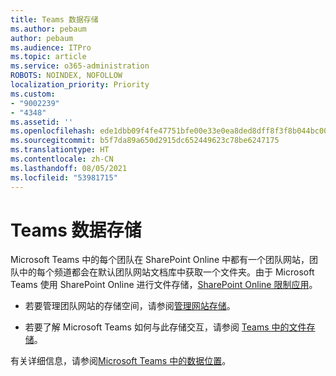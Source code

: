 ```yaml
---
title: Teams 数据存储
ms.author: pebaum
author: pebaum
ms.audience: ITPro
ms.topic: article
ms.service: o365-administration
ROBOTS: NOINDEX, NOFOLLOW
localization_priority: Priority
ms.custom:
- "9002239"
- "4348"
ms.assetid: ''
ms.openlocfilehash: ede1dbb09f4fe47751bfe00e33e0ea8ded8dff8f3f8b044bc00234c51084c199
ms.sourcegitcommit: b5f7da89a650d2915dc652449623c78be6247175
ms.translationtype: HT
ms.contentlocale: zh-CN
ms.lasthandoff: 08/05/2021
ms.locfileid: "53981715"
---
```

# <a name="teams-data-storage"></a>Teams 数据存储

Microsoft Teams 中的每个团队在 SharePoint Online 中都有一个团队网站，团队中的每个频道都会在默认团队网站文档库中获取一个文件夹。由于 Microsoft Teams 使用 SharePoint Online 进行文件存储，[SharePoint Online 限制应用](https://docs.microsoft.com/microsoftteams/limits-specifications-teams#storage)。

- 若要管理团队网站的存储空间，请参阅[管理网站存储](https://docs.microsoft.com/sharepoint/manage-site-collection-storage-limits#manage-individual-site-storage-limits)。

- 若要了解 Microsoft Teams 如何与此存储交互，请参阅 [Teams 中的文件存储](https://support.office.com/article/file-storage-in-teams-df5cc0a5-d1bb-414c-8870-46c6eb76686a)。

有关详细信息，请参阅[Microsoft Teams 中的数据位置](https://docs.microsoft.com/microsoftteams/location-of-data-in-teams)。
